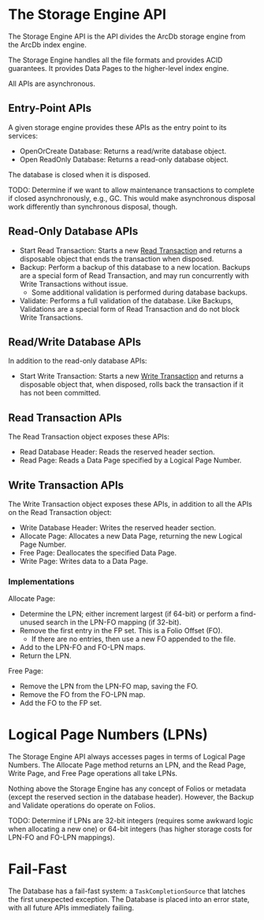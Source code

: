 # The Storage Engine API

The Storage Engine API is the API divides the ArcDb storage engine from the ArcDb index engine.

The Storage Engine handles all the file formats and provides ACID guarantees. It provides Data Pages to the higher-level index engine.

All APIs are asynchronous.

## Entry-Point APIs

A given storage engine provides these APIs as the entry point to its services:

- OpenOrCreate Database: Returns a read/write database object.
- Open ReadOnly Database: Returns a read-only database object.

The database is closed when it is disposed.

TODO: Determine if we want to allow maintenance transactions to complete if closed asynchronously, e.g., GC. This would make asynchronous disposal work differently than synchronous disposal, though.

## Read-Only Database APIs

- Start Read Transaction: Starts a new [Read Transaction](./transactions.md) and returns a disposable object that ends the transaction when disposed.
- Backup: Perform a backup of this database to a new location. Backups are a special form of Read Transaction, and may run concurrently with Write Transactions without issue.
  - Some additional validation is performed during database backups.
- Validate: Performs a full validation of the database. Like Backups, Validations are a special form of Read Transaction and do not block Write Transactions.

## Read/Write Database APIs

In addition to the read-only database APIs:

- Start Write Transaction: Starts a new [Write Transaction](./transactions.md) and returns a disposable object that, when disposed, rolls back the transaction if it has not been committed.

## Read Transaction APIs

The Read Transaction object exposes these APIs:
- Read Database Header: Reads the reserved header section.
- Read Page: Reads a Data Page specified by a Logical Page Number.

## Write Transaction APIs

The Write Transaction object exposes these APIs, in addition to all the APIs on the Read Transaction object:

- Write Database Header: Writes the reserved header section.
- Allocate Page: Allocates a new Data Page, returning the new Logical Page Number.
- Free Page: Deallocates the specified Data Page.
- Write Page: Writes data to a Data Page.

### Implementations

Allocate Page:
- Determine the LPN; either increment largest (if 64-bit) or perform a find-unused search in the LPN-FO mapping (if 32-bit).
- Remove the first entry in the FP set. This is a Folio Offset (FO).
  - If there are no entries, then use a new FO appended to the file.
- Add to the LPN-FO and FO-LPN maps.
- Return the LPN.

Free Page:
- Remove the LPN from the LPN-FO map, saving the FO.
- Remove the FO from the FO-LPN map.
- Add the FO to the FP set.

# Logical Page Numbers (LPNs)

The Storage Engine API always accesses pages in terms of Logical Page Numbers. The Allocate Page method returns an LPN, and the Read Page, Write Page, and Free Page operations all take LPNs.

Nothing above the Storage Engine has any concept of Folios or metadata (except the reserved section in the database header). However, the Backup and Validate operations do operate on Folios.

TODO: Determine if LPNs are 32-bit integers (requires some awkward logic when allocating a new one) or 64-bit integers (has higher storage costs for LPN-FO and FO-LPN mappings).

# Fail-Fast

The Database has a fail-fast system: a `TaskCompletionSource` that latches the first unexpected exception. The Database is placed into an error state, with all future APIs immediately failing.
